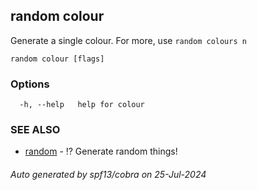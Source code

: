 ## random colour

Generate a single colour. For more, use `random colours n`

```
random colour [flags]
```

### Options

```
  -h, --help   help for colour
```

### SEE ALSO

* [random](random.md)	 - ⁉️ Generate random things!

###### Auto generated by spf13/cobra on 25-Jul-2024
